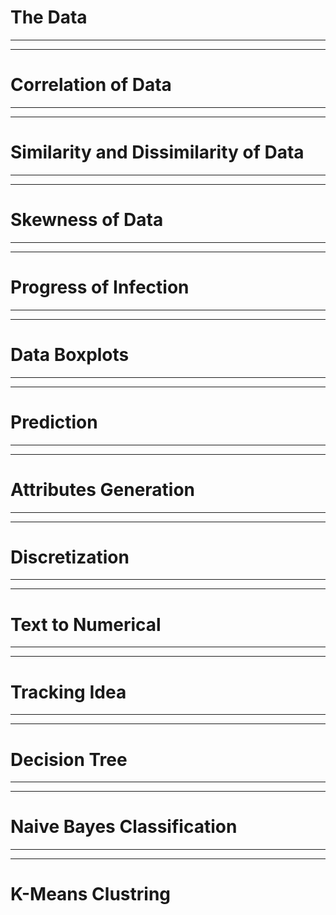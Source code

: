 # The Data

---

---

# Correlation of Data

---

---

# Similarity and Dissimilarity of Data

---

---

# Skewness of Data

---

---

# Progress of Infection

---

---

# Data Boxplots

---

---

# Prediction

---

---

# Attributes Generation

---

---

# Discretization

---

---

# Text to Numerical

---

---

# Tracking Idea

---

---

# Decision Tree

---

---

# Naive Bayes Classification

---

---

# K-Means Clustring
